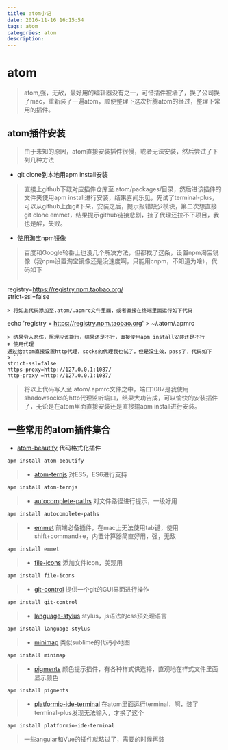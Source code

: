 ```yaml
---
title: atom小记
date: 2016-11-16 16:15:54
tags: atom
categories: atom
description:
---
```

# atom
> atom,强，无敌，最好用的编辑器没有之一，可惜插件被墙了，换了公司换了mac，重新装了一遍atom，顺便整理下这次折腾atom的经过，整理下常用的插件。
<!-- more -->
## atom插件安装
> 由于未知的原因，atom直接安装插件很慢，或者无法安装，然后尝试了下列几种方法
+ git clone到本地用apm install安装
> 直接上github下载对应插件仓库至.atom/packages/目录，然后进该插件的文件夹使用apm install进行安装，结果喜闻乐见，先试了terminal-plus，可以从github上面git下来，安装之后，提示报错缺少模块，第二次想直接git clone emmet，结果提示github链接悲剧，挂了代理还拉不下项目，我也是醉，失败。
+ 使用淘宝npm镜像
> 百度和Google轮番上也没几个解决方法，但都找了这条，设置npm淘宝镜像（我npm设置淘宝镜像还是没速度啊，只能用cnpm，不知道为啥），代码如下
> ```
registry=https://registry.npm.taobao.org/  
strict-ssl=false
```
> 将如上代码添加至.atom/.apmrc文件里面，或者直接在终端里面运行如下代码
```
echo 'registry = https://registry.npm.taobao.org' > ~/.atom/.apmrc
```
> 结果令人悲伤，照理应该能行，结果还是不行，直接使用apm install安装还是不行
+ 使用代理
通过给atom直接设置http代理，socks的代理我也试了，但是没生效，pass了，代码如下
> ```
strict-ssl=false
https-proxy=http://127.0.0.1:1087/
http-proxy =http://127.0.0.1:1087/
```
> 将以上代码写入至.atom/.apmrc文件之中，端口1087是我使用shadowsocks的http代理监听端口，结果大功告成，可以愉快的安装插件了，无论是在atom里面直接安装还是直接输apm install进行安装。
## 一些常用的atom插件集合
+ [atom-beautify](https://atom.io/packages/atom-beautify) 代码格式化插件
```
apm install atom-beautify
```
> + [atom-ternjs](https://atom.io/packages/atom-ternjs) 对ES5，ES6进行支持
```
apm install atom-ternjs
```
> +  [autocomplete-paths](https://atom.io/packages/autocomplete-paths) 对文件路径进行提示，一级好用
```
apm install autocomplete-paths
```
> + [emmet](https://atom.io/packages/emmet) 前端必备插件，在mac上无法使用tab键，使用shift+command+e，内置计算器简直好用，强，无敌
```
apm install emmet
```
> + [file-icons](https://atom.io/packages/file-icons) 添加文件icon，美观用
```
apm install file-icons
```
> + [git-control](https://atom.io/packages/git-control) 提供一个git的GUI界面进行操作
```
apm install git-control
```
> + [language-stylus](https://atom.io/packages/language-stylus) stylus，js语法的css预处理语言
```
apm install language-stylus
```
> + [minimap](https://atom.io/packages/minimap) 类似sublime的代码小地图
```
apm install minimap
```
> + [pigments](https://atom.io/packages/pigments) 颜色提示插件，有各种样式供选择，直观地在样式文件里面显示颜色
```
apm install pigments
```
> + [platformio-ide-terminal](https://atom.io/packages/platformio-ide-terminal) 在atom里面运行terminal，啊，装了terminal-plus发现无法输入，才换了这个
```
apm install platformio-ide-terminal
```
> 一些angular和Vue的插件就略过了，需要的时候再装
